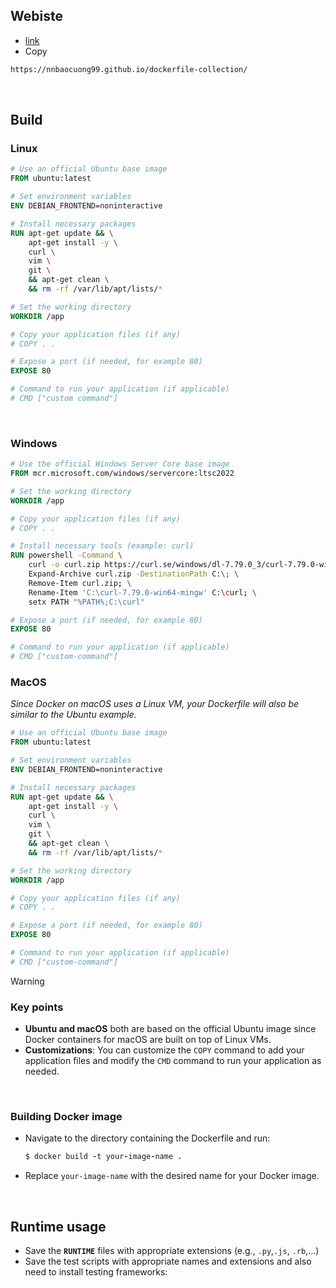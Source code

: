 ## Webiste

- [link](https://nnbaocuong99.github.io/dockerfile-collection/)
- Copy
```html
https://nnbaocuong99.github.io/dockerfile-collection/
```

<br>

## Build

### Linux

```dockerfile
# Use an official Ubuntu base image
FROM ubuntu:latest

# Set environment variables
ENV DEBIAN_FRONTEND=noninteractive

# Install necessary packages
RUN apt-get update && \
    apt-get install -y \
    curl \
    vim \
    git \
    && apt-get clean \
    && rm -rf /var/lib/apt/lists/*

# Set the working directory
WORKDIR /app

# Copy your application files (if any)
# COPY . .

# Expose a port (if needed, for example 80)
EXPOSE 80

# Command to run your application (if applicable)
# CMD ["custom command"]
```

<br>

### Windows

```dockerfile
# Use the official Windows Server Core base image
FROM mcr.microsoft.com/windows/servercore:ltsc2022

# Set the working directory
WORKDIR /app

# Copy your application files (if any)
# COPY . .

# Install necessary tools (example: curl)
RUN powershell -Command \
    curl -o curl.zip https://curl.se/windows/dl-7.79.0_3/curl-7.79.0-win64-mingw.zip; \
    Expand-Archive curl.zip -DestinationPath C:\; \
    Remove-Item curl.zip; \
    Rename-Item 'C:\curl-7.79.0-win64-mingw' C:\curl; \
    setx PATH "%PATH%;C:\curl"

# Expose a port (if needed, for example 80)
EXPOSE 80

# Command to run your application (if applicable)
# CMD ["custom-command"]
```

### MacOS

*Since Docker on macOS uses a Linux VM, your Dockerfile will also be similar to the Ubuntu example.*

```dockerfile
# Use an official Ubuntu base image
FROM ubuntu:latest

# Set environment variables
ENV DEBIAN_FRONTEND=noninteractive

# Install necessary packages
RUN apt-get update && \
    apt-get install -y \
    curl \
    vim \
    git \
    && apt-get clean \
    && rm -rf /var/lib/apt/lists/*

# Set the working directory
WORKDIR /app

# Copy your application files (if any)
# COPY . .

# Expose a port (if needed, for example 80)
EXPOSE 80

# Command to run your application (if applicable)
# CMD ["custom-command"]
```

> [!warning]
> ### Key points
> - **Ubuntu and macOS** both are based on the official Ubuntu image since Docker containers for macOS are built on top of Linux VMs.
> - **Customizations**: You can customize the `COPY` command to add your application files and modify the `CMD` command to run your application as needed.
>
> <br>
>
> ### Building Docker image
> - Navigate to the directory containing the Dockerfile and run:
>   ```ruby
>   $ docker build -t your-image-name .
>   ```
> - Replace `your-image-name` with the desired name for your Docker image.

<br>

## Runtime usage

- Save the **`RUNTIME`** files with appropriate extensions (e.g., `.py`,`.js`, `.rb`,...)
- Save the test scripts with appropriate names and extensions and also need to install testing frameworks:
